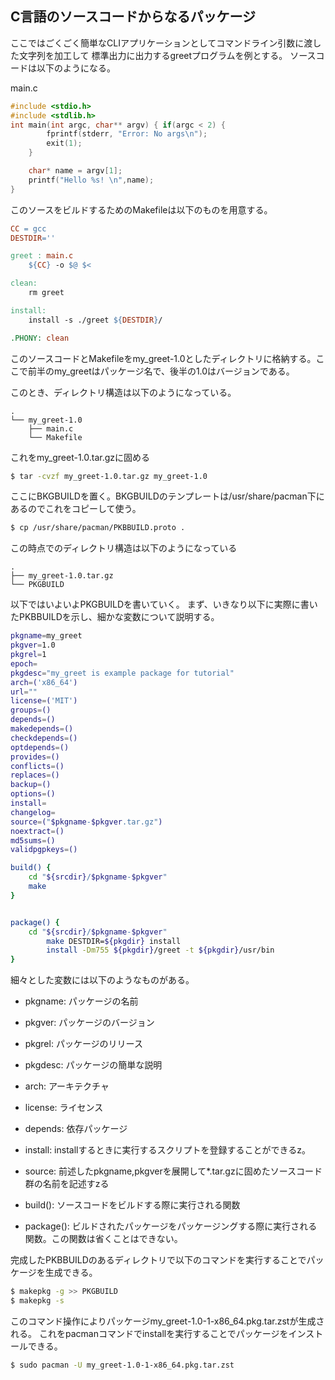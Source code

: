## C言語のソースコードからなるパッケージ

ここではごくごく簡単なCLIアプリケーションとしてコマンドライン引数に渡した文字列を加工して
標準出力に出力するgreetプログラムを例とする。
ソースコードは以下のようになる。

main.c
```C
#include <stdio.h>
#include <stdlib.h>
int main(int argc, char** argv) { if(argc < 2) {
        fprintf(stderr, "Error: No args\n");
        exit(1);
    }

    char* name = argv[1];
    printf("Hello %s! \n",name);
}
```

このソースをビルドするためのMakefileは以下のものを用意する。

```Makefile
CC = gcc
DESTDIR=''

greet : main.c
	${CC} -o $@ $<

clean:
	rm greet

install:
	install -s ./greet ${DESTDIR}/ 

.PHONY: clean
```

このソースコードとMakefileをmy_greet-1.0としたディレクトリに格納する。ここで前半のmy_greetはパッケージ名で、後半の1.0はバージョンである。

このとき、ディレクトリ構造は以下のようになっている。
```
.
└── my_greet-1.0
    ├── main.c
    └── Makefile
```

これをmy_greet-1.0.tar.gzに固める

```bash
$ tar -cvzf my_greet-1.0.tar.gz my_greet-1.0 
```

ここにBKGBUILDを置く。BKGBUILDのテンプレートは/usr/share/pacman下にあるのでこれをコピーして使う。

```bash
$ cp /usr/share/pacman/PKBBUILD.proto .
```

この時点でのディレクトリ構造は以下のようになっている

```
.
├── my_greet-1.0.tar.gz
└── PKGBUILD
```

以下ではいよいよPKGBUILDを書いていく。
まず、いきなり以下に実際に書いたPKBBUILDを示し、細かな変数について説明する。

```bash
pkgname=my_greet
pkgver=1.0
pkgrel=1
epoch=
pkgdesc="my_greet is example package for tutorial"
arch=('x86_64')
url=""
license=('MIT')
groups=()
depends=()
makedepends=()
checkdepends=()
optdepends=()
provides=()
conflicts=()
replaces=()
backup=()
options=()
install=
changelog=
source=("$pkgname-$pkgver.tar.gz")
noextract=()
md5sums=()
validpgpkeys=()

build() {
	cd "${srcdir}/$pkgname-$pkgver"
	make
}


package() {
	cd "${srcdir}/$pkgname-$pkgver"
        make DESTDIR=${pkgdir} install
        install -Dm755 ${pkgdir}/greet -t ${pkgdir}/usr/bin
}
```
細々とした変数には以下のようなものがある。


- pkgname: パッケージの名前 
- pkgver: パッケージのバージョン
- pkgrel: パッケージのリリース
- pkgdesc: パッケージの簡単な説明
- arch: アーキテクチャ
- license: ライセンス
- depends: 依存パッケージ
- install: installするときに実行するスクリプトを登録することができるz。
- source: 前述したpkgname,pkgverを展開して\*.tar.gzに固めたソースコード群の名前を記述すzる

- build(): ソースコードをビルドする際に実行される関数
- package(): ビルドされたパッケージをパッケージングする際に実行される関数。この関数は省くことはできない。


完成したPKBBUILDのあるディレクトリで以下のコマンドを実行することでパッケージを生成できる。

```bash
$ makepkg -g >> PKGBUILD
$ makepkg -s
```

このコマンド操作によりパッケージmy_greet-1.0-1-x86_64.pkg.tar.zstが生成される。
これをpacmanコマンドでinstallを実行することでパッケージをインストールできる。

```bash
$ sudo pacman -U my_greet-1.0-1-x86_64.pkg.tar.zst
```
